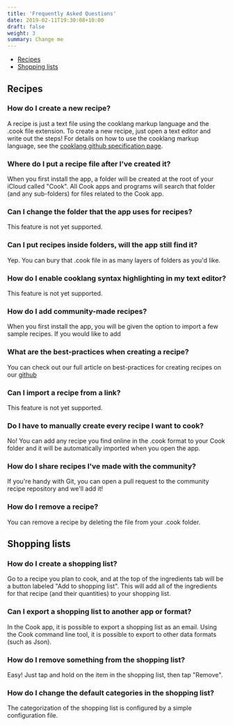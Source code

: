 ```yaml
---
title: 'Frequently Asked Questions'
date: 2019-02-11T19:30:08+10:00
draft: false
weight: 3
summary: Change me
---
```



* [Recipes](#recipes)
* [Shopping lists](#shopping-lists)


## Recipes

### How do I create a new recipe?
A recipe is just a text file using the cooklang markup language and the .cook file extension. To create a new recipe, just open a text editor and write out the steps! For details on how to use the cooklang markup language, see the [cooklang github specification page](https://github.com/cooklang/spec).

### Where do I put a recipe file after I've created it?
When you first install the app, a folder will be created at the root of your iCloud called "Cook". All Cook apps and programs will search that folder (and any sub-folders) for files related to the Cook app.

### Can I change the folder that the app uses for recipes?
This feature is not yet supported.

### Can I put recipes inside folders, will the app still find it?
Yep. You can bury that .cook file in as many layers of folders as you'd like.

### How do I enable cooklang syntax highlighting in my text editor?
This feature is not yet supported.

### How do I add community-made recipes?
When you first install the app, you will be given the option to import a few sample recipes. If you would like to add

### What are the best-practices when creating a recipe?
You can check out our full article on best-practices for creating recipes on our [github]()

### Can I import a recipe from a link?
This feature is not yet supported.

### Do I have to manually create every recipe I want to cook?
No! You can add any recipe you find online in the .cook format to your Cook folder and it will be automatically imported when you open the app.

### How do I share recipes I've made with the community?
If you're handy with Git, you can open a pull request to the community recipe repository and we'll add it!

### How do I remove a recipe?
You can remove a recipe by deleting the file from your .cook folder.

## Shopping lists

### How do I create a shopping list?
Go to a recipe you plan to cook, and at the top of the ingredients tab will be a button labeled "Add to shopping list". This  will add all of the ingredients for that recipe (and their quantities) to your shopping list.

### Can I export a shopping list to another app or format?
In the Cook app, it is possible to export a shopping list as an email. Using the Cook command line tool, it is possible to export to other data formats (such as Json).

### How do I remove something from the shopping list?
Easy! Just tap and hold on the item in the shopping list, then tap "Remove".

### How do I change the default categories in the shopping list?
The categorization of the shopping list is configured by a simple configuration file.
